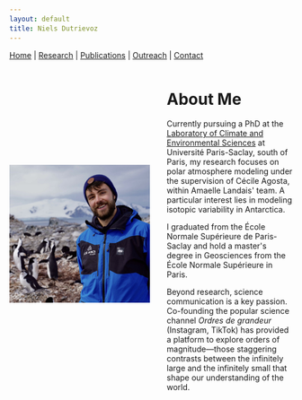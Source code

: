 ```yaml
---
layout: default
title: Niels Dutrievoz
---
```



[Home](/) | [Research](/research) | [Publications](/publications) |  [Outreach](/outreach) |  [Contact](/contact)



<div style="display: flex; align-items: center; gap: 30px;">
  <img src="images/profile.jpg" alt="My Photo" style="width: 250px;">
  <div>
    <h1>About Me</h1>
    <p>Currently pursuing a PhD at the <a href="https://www.lsce.ipsl.fr/en/home_public/" target="_blank">Laboratory of Climate and Environmental Sciences</a> at Université Paris-Saclay, south of Paris, my research focuses on polar atmosphere modeling under the supervision of Cécile Agosta, within Amaelle Landais' team. A particular interest lies in modeling isotopic variability in Antarctica.</p>
    <p>I graduated from the École Normale Supérieure de Paris-Saclay and hold a master's degree in Geosciences from the École Normale Supérieure in Paris.</p>
    <p>Beyond research, science communication is a key passion. Co-founding the popular science channel <em>Ordres de grandeur</em> (Instagram, TikTok) has provided a platform to explore orders of magnitude—those staggering contrasts between the infinitely large and the infinitely small that shape our understanding of the world.</p>
  </div>
</div>
